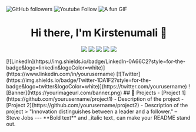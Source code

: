 ![GitHub followers](https://img.shields.io/github/followers/Kirstenumali?style=social)
![Youtube Follow](https://img.shields.io/youtube/follow/carper_wiske?style=social)
![A fun GIF](https://media.giphy.com/media/3oEjI6SIIHBdRxXI40/giphy.gif)
<h1 align="center">Hi there, I'm Kirstenumali 👋</h1>

<p align="center">
<img src="https://img.shields.io/badge/Java-ED8B00?style=for-the-badge&logo=java&logoColor=white">
<img src="https://img.shields.io/badge/Python-3776AB?style=for-the-badge&logo=python&logoColor=white">
<img src="https://img.shields.io/badge/C%2B%2B-00599C?style=for-the-badge&logo=c%2B%2B&logoColor=white">
<img src="https://img.shields.io/badge/CSS3-1572B6?style=for-the-badge&logo=css3&logoColor=white">
<img src="https://img.shields.io/badge/HTML5-E34F26?style=for-the-badge&logo=html5&logoColor=white)">
  
</p>
[![LinkedIn](https://img.shields.io/badge/LinkedIn-0A66C2?style=for-the-badge&logo=linkedin&logoColor=white)](https://www.linkedin.com/in/yourusername)
[![Twitter](https://img.shields.io/badge/Twitter-1DA1F2?style=for-the-badge&logo=twitter&logoColor=white)](https://twitter.com/yourusername)
![Banner](https://yourimageurl.com/banner.png)
## 🚀 Projects
- [Project 1](https://github.com/yourusername/project1) - Description of the project
- [Project 2](https://github.com/yourusername/project2) - Description of the project
> "Innovation distinguishes between a leader and a follower." – Steve Jobs
---
**Bold text** and _italic text_ can make your README stand out.
